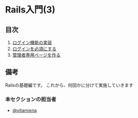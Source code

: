 # Rails入門(3)

## 目次

1. [ログイン機能の実装](./section01.md)
1. [ログインを必須にする](./section02.md)
1. [管理者専用ページを作る](./section03.md)

## 備考

Railsの基礎編です。
これから、何回かに分けて実施していきます

### 本セクションの担当者

- [@vitamiena](http://github.com/vitamiena)
